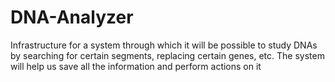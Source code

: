# DNA-Analyzer
Infrastructure for a system through which it will be possible to study DNAs by searching for certain segments, replacing certain genes, etc. The system will help us save all the information and perform actions on it
